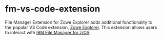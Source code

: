 # fm-vs-code-extension
File Manager Extension for Zowe Explorer adds additional functionality to the popular VS Code extension, [Zowe Explorer](https://github.com/zowe/vscode-extension-for-zowe). This extension allows users to interact with [IBM File Manager for z/OS](https://www.ibm.com/products/file-manager-for-zos).
